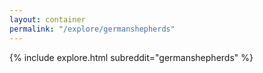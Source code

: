 ```yaml
---
layout: container
permalink: "/explore/germanshepherds"
---
```


<link rel="stylesheet" type="text/css" href="/static/css/explore.css">
{% include explore.html subreddit="germanshepherds" %}
